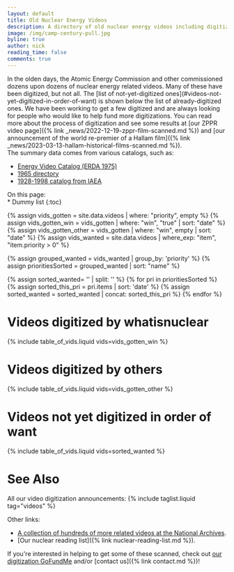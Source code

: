 ```yaml
---
layout: default
title: Old Nuclear Energy Videos
description: A directory of old nuclear energy videos including digitization status and efforts
image: /img/camp-century-pull.jpg
byline: true
author: nick
reading_time: false
comments: true
---
```


<div class="row">
<div class="col-md-12" markdown="1">
In the olden days, the Atomic Energy Commission and other commissioned dozens
upon dozens of nuclear energy related videos. Many of these have been digitized,
but not all. The [list of not-yet-digitized
ones](#videos-not-yet-digitized-in-order-of-want) is shown below the list of
already-digitized ones.  We have been working to get a few digitized and are
always looking for people who would like to help fund more digitizations.  You
can read more about the process of digitization and see some results at [our
ZPPR video page]({% link _news/2022-12-19-zppr-film-scanned.md %}) and [our
announcement of the world re-premier of a Hallam film]({% link
_news/2023-03-13-hallam-historical-films-scanned.md %}).
</div>
</div>

<div class="row">
<div class="col-md-6" markdown="1">
The summary data comes from various catalogs, such as:

- [Energy Video Catalog (ERDA 1975)](https://www.google.com/books/edition/Energy_Films_Catalog/8CKtsJ7XNwcC?hl=en&gbpv=1&dq=%22ATOM+AND+THE+MAN+ON+THE+MOON%22&pg=PA14&printsec=frontcover)
- [1965 directory](https://archive.org/details/16mmfilmcombined00usatrich/mode/2up?view=theater)
- [1928-1998 catalog from IAEA](https://inis.iaea.org/collection/NCLCollectionStore/_Public/30/018/30018866.pdf)

</div>
<div class="col-md-6" markdown="1">
On this page:

<div class="" id="tocContents">
<nav id="TableOfContents" class="section-nav text-muted" markdown="1">
* Dummy list
{:toc}
</nav>
</div>

</div>
</div>
<div class="row">
<div class="col-md-12" markdown="1">

{% assign vids_gotten = site.data.videos | where: "priority", empty  %}
{% assign vids_gotten_win = vids_gotten | where: "win", "true"  | sort: "date" %}
{% assign vids_gotten_other = vids_gotten | where: "win", empty  | sort: "date" %}
{% assign vids_wanted = site.data.videos | where_exp: "item", "item.priority > 0" %}

{% assign grouped_wanted = vids_wanted | group_by: 'priority' %}
{% assign prioritiesSorted = grouped_wanted | sort: "name" %}

{% assign sorted_wanted= '' | split: '' %}
{% for pri in prioritiesSorted %}
{% assign sorted_this_pri = pri.items | sort: 'date' %}
{% assign sorted_wanted = sorted_wanted | concat: sorted_this_pri %}
{% endfor %}

# Videos digitized by whatisnuclear

{% include table_of_vids.liquid vids=vids_gotten_win %}

# Videos digitized by others

{% include table_of_vids.liquid vids=vids_gotten_other %}

# Videos not yet digitized in order of want

<a name="wantlist"></a>

{% include table_of_vids.liquid vids=sorted_wanted %}

# See Also

All our video digitization announcements:
{% include taglist.liquid tag="videos" %}

Other links:

- [A collection of hundreds of more related videos at the National Archives](https://catalog.archives.gov/search-within/88086).
- [Our nuclear reading list]({% link nuclear-reading-list.md %}).

If you're interested in helping to get some of these scanned, check out [our
digitization
GoFundMe](https://www.gofundme.com/f/the-digitization-of-old-nuclear-energy-videos)
and/or [contact us]({% link contact.md %})!

</div>
</div>
